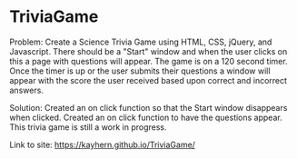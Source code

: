 # TriviaGame

Problem: Create a Science Trivia Game using HTML, CSS, jQuery, and Javascript. There should be a "Start" window and when the user clicks on this a page with questions will appear. The game is on a 120 second timer. Once the timer is up or the user submits their questions a window will appear with the score the user received based upon correct and incorrect answers.

Solution: Created an on click function so that the Start window disappears when clicked. Created an on click function to have the questions appear. This trivia game is still a work in progress.

Link to site: https://kayhern.github.io/TriviaGame/
